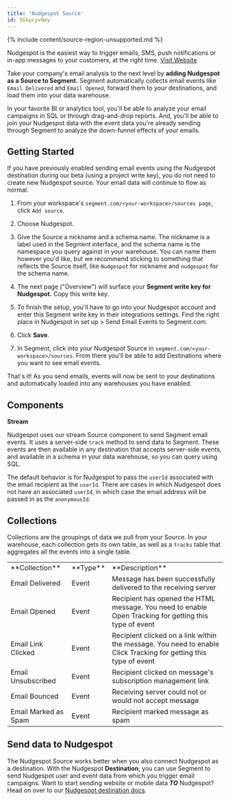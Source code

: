 ```yaml
---
title: 'Nudgespot Source'
id: 5GkpcyvNey
---
```

{% include content/source-region-unsupported.md %}

Nudgespot is the easiest way to trigger emails, SMS, push notifications or in-app messages to your customers, at the right time.  [Visit Website](http://www.nudgespot.com/?utm_source=segmentio&utm_medium=docs&utm_campaign=partners)

Take your company's email analysis to the next level by **adding Nudgespot as a Source to Segment.** Segment automatically  collects email events like `Email Delivered` and `Email Opened`, forward them to your destinations, and load them into your data warehouse. 

In your favorite BI or analytics tool, you'll be able to analyze your email campaigns in SQL or through drag-and-drop reports. And, you'll be able to join your Nudgespot data with the event data you're already sending through Segment to analyze the down-funnel effects of your emails. 

## Getting Started

If you have previously enabled sending email events using the Nudgespot destination during our beta (using a project write key), you do not need to create new Nudgespot source. Your email data will continue to flow as normal.

1. From your workspace's `segment.com/<your-workspace>/sources page`, click `Add source`.

2. Choose Nudgespot.

3. Give the Source a nickname and a schema name. The nickname is a label used in the Segment interface, and the schema name is the namespace you query against in your warehouse. You can name them however you'd like, but we recommend sticking to something that reflects the Source itself, like `Nudgespot` for nickname and `nudgespot` for the schema name.

4. The next page ("Overview") will surface your **Segment write key for Nudgespot.** Copy this write key. 

5. To finish the setup, you'll have to go into your Nudgespot account and enter this Segment write key in their integrations settings. Find the right place in Nudgespot in set up > Send Email Events to Segment.com.

6. Click **Save**.

7. In Segment, click into your Nudgespot Source in `segment.com/<your-workspace>/sources`. From there you'll be able to add Destinations where you want to see email events.

That's it! As you send emails, events will now be sent to your destinations and automatically loaded into any warehouses you have enabled. 

## Components

**Stream**

Nudgespot uses our stream Source component to send Segment email events. It uses a server-side `track` method to send data to Segment. These events are then available in any destination that accepts server-side events, and available in a schema in your data warehouse, so you can query using SQL. 

The default behavior is for Nudgespot to pass the `userId` associated with the email recipient as the `userId`. There are cases in which Nudgespot does not have an associated `userId`, in which case the email address will be passed in as the `anonymousId`. 

## Collections

Collections are the groupings of data we pull from your Source. In your warehouse, each collection gets its own table, as well as a `tracks` table that aggregates all the events into a single table. 

<table>
  <tr>
    <td>**Collection**</td>
    <td>**Type**</td>
    <td>**Description**</td>
  </tr>
  <tr>
    <td>Email Delivered</td>
    <td>Event</td>
    <td>Message has been successfully delivered to the receiving server</td>
  </tr>
  <tr>
    <td>Email Opened</td>
    <td>Event</td>
    <td>Recipient has opened the HTML message. You need to enable Open Tracking for getting this type of event</td>
  </tr>
    <tr>
    <td>Email Link Clicked</td>
    <td>Event</td>
    <td>Recipient clicked on a link within the message. You need to enable Click Tracking for getting this type of event</td>
  </tr>
    <tr>
    <td>Email Unsubscribed</td>
    <td>Event</td>
    <td>Recipient clicked on message's subscription management link</td>
  </tr>
    <tr>
    <td>Email Bounced</td>
    <td>Event</td>
    <td>Receiving server could not or would not accept message</td>
  </tr>
    <tr>
    <td>Email Marked as Spam</td>
    <td>Event</td>
    <td>Recipient marked message as spam</td>
  </tr>
</table>

<!-- Example: To query the Email Delivered table, you'd write a query like this:

```sql
select *
from nudgespot.email_delivered
```


<table>
</table> -->

## Send data to Nudgespot

The Nudgespot Source works better when you also connect Nudgespot as a destination. With the Nudgespot **Destination**, you can use Segment to send Nudgespot user and event data from which you trigger email campaigns. Want to start sending website or mobile data **_TO_** Nudgespot? Head on over to our [Nudgespot destination docs](/docs/connections/destinations/catalog/nudgespot/).
